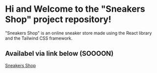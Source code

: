 # Hi and Welcome to the "Sneakers Shop" project repository!

"Sneakers Shop" is an online sneaker store made using the React library and the Tailwind CSS framework.

## Availabel via link below (SOOOON)

[Sneakers Shop](https://kdvornichenko.github.io/Sneakers-Shop/)
